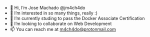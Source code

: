 - 👋 Hi, I’m Jose Machado @jm4ch4do
- 👀 I’m interested in so many things, really :)
- 🌱 I’m currently studing to pass the Docker Associate Certification
- 💞️ I’m looking to collaborate on Web Development
- 📫 You can reach me at m4ch4do@protonmail.com

<!---
jm4ch4do/jm4ch4do is a ✨ special ✨ repository because its `README.md` (this file) appears on your GitHub profile.
You can click the Preview link to take a look at your changes.
--->
